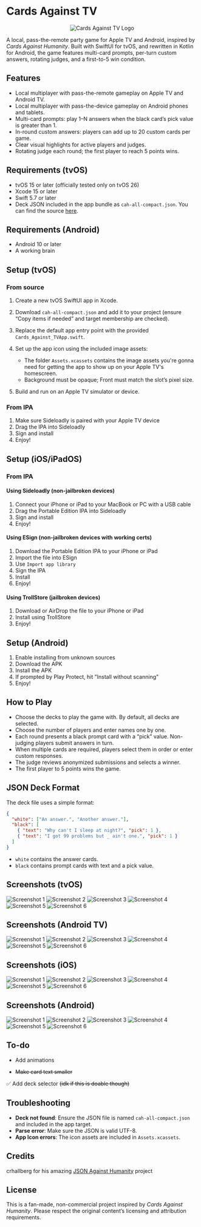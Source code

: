 # Cards Against TV
<p align="center">
  <img src="https://i.ibb.co/BJLF6y5/catv.png" alt="Cards Against TV Logo">
</p>


A local, pass-the-remote party game for Apple TV and Android, inspired by *Cards Against Humanity*. Built with SwiftUI for tvOS, and rewritten in Kotlin for Android, the game features multi-card prompts, per-turn custom answers, rotating judges, and a first-to-5 win condition.

## Features

* Local multiplayer with pass-the-remote gameplay on Apple TV and Android TV.
* Local multiplayer with pass-the-device gameplay on Android phones and tablets.
* Multi-card prompts: play 1–N answers when the black card’s pick value is greater than 1.
* In-round custom answers: players can add up to 20 custom cards per game.
* Clear visual highlights for active players and judges.
* Rotating judge each round; the first player to reach 5 points wins.

## Requirements (tvOS)

* tvOS 15 or later (officially tested only on tvOS 26)
* Xcode 15 or later
* Swift 5.7 or later
* Deck JSON included in the app bundle as `cah-all-compact.json`. You can find the source [here](https://github.com/crhallberg/json-against-humanity/blob/latest/cah-all-compact.json).

## Requirements (Android)
* Android 10 or later
* A working brain

## Setup (tvOS)

### From source

1. Create a new tvOS SwiftUI app in Xcode.
2. Download `cah-all-compact.json` and add it to your project (ensure “Copy items if needed” and target membership are checked).
3. Replace the default app entry point with the provided `Cards_Against_TVApp.swift`.
4. Set up the app icon using the included image assets:

   * The folder `Assets.xcassets` contains the image assets you're gonna need for getting the app to show up on your Apple TV's homescreen.
   * Background must be opaque; Front must match the slot’s pixel size.
5. Build and run on an Apple TV simulator or device.

### From IPA
1. Make sure Sideloadly is paired with your Apple TV device
2. Drag the IPA into Sideloadly
3. Sign and install
4. Enjoy!

## Setup (iOS/iPadOS)

### From IPA
#### Using Sideloadly (non-jailbroken devices)
1. Connect your iPhone or iPad to your MacBook or PC with a USB cable
2. Drag the Portable Edition IPA into Sideloadly
3. Sign and install
4. Enjoy!

#### Using ESign (non-jailbroken devices with working certs)
1. Download the Portable Edition IPA to your iPhone or iPad
2. Import the file into ESign
3. Use `Import app library`
4. Sign the IPA
5. Install
6. Enjoy!

#### Using TrollStore (jailbroken devices)
1. Download or AirDrop the file to your iPhone or iPad
2. Install using TrollStore
3. Enjoy!

## Setup (Android)
1. Enable installing from unknown sources
2. Download the APK
3. Install the APK
4. If prompted by Play Protect, hit "Install without scanning"
5. Enjoy!

## How to Play

* Choose the decks to play the game with. By default, all decks are selected.
* Choose the number of players and enter names one by one.
* Each round presents a black prompt card with a “pick” value. Non-judging players submit answers in turn.
* When multiple cards are required, players select them in order or enter custom responses.
* The judge reviews anonymized submissions and selects a winner.
* The first player to 5 points wins the game.

## JSON Deck Format

The deck file uses a simple format:

```json
{
  "white": ["An answer.", "Another answer."],
  "black": [
    { "text": "Why can't I sleep at night?", "pick": 1 },
    { "text": "I got 99 problems but _ ain't one.", "pick": 1 }
  ]
}
```

* `white` contains the answer cards.
* `black` contains prompt cards with text and a pick value.

## Screenshots (tvOS)
![Screenshot 1](https://i.ibb.co/9k6LrMLS/Screenshot-2025-08-31-at-02-26-14.png)
![Screenshot 2](https://i.ibb.co/G687gZR/Screenshot-2025-08-31-at-02-27-24.png)
![Screenshot 3](https://i.ibb.co/8gWHHWjS/Screenshot-2025-08-31-at-02-27-09.png)
![Screenshot 4](https://i.ibb.co/fG4SqTs5/Screenshot-2025-08-31-at-02-27-54.png)
![Screenshot 5](https://i.ibb.co/tpK9PB6n/Screenshot-2025-08-31-at-02-28-18.png)
![Screenshot 6](https://i.ibb.co/Xx8zmNCs/Screenshot-2025-08-31-at-02-32-40.png)

## Screenshots (Android TV)
![Screenshot 1](https://i.ibb.co/gLYP50mn/Screenshot-20250901-001742.png)
![Screenshot 2](https://i.ibb.co/sdTG7HL9/Screenshot-20250901-003328.png)
![Screenshot 3](https://i.ibb.co/chTDYzXy/Screenshot-20250901-002015.png)
![Screenshot 4](https://i.ibb.co/Rp31v0pC/Screenshot-20250901-002105.png)
![Screenshot 5](https://i.ibb.co/QjqRRTp6/Screenshot-20250901-003049.png)
![Screenshot 6](https://i.ibb.co/C535r3jm/Screenshot-20250901-002406.png)

## Screenshots (iOS)
![Screenshot 1](https://i.ibb.co/SwPnTrHN/IMG-3197.png)
![Screenshot 2](https://i.ibb.co/7xwVPXH5/IMG-3198.png)
![Screenshot 3](https://i.ibb.co/q24rHVF/IMG-3199.png)
![Screenshot 4](https://i.ibb.co/1JXbVVJL/IMG-3200.png)
![Screenshot 5](https://i.ibb.co/h1wkcgCx/IMG-3201.png)
![Screenshot 6](https://i.ibb.co/KH4MnW4/IMG-3202.png)

## Screenshots (Android)
![Screenshot 1](https://i.ibb.co/hNRRCqY/Screenshot-20250902-010117.png)
![Screenshot 2](https://i.ibb.co/1fyGPQNg/Screenshot-20250902-010732.png)
![Screenshot 3](https://i.ibb.co/FLdSNZBv/Screenshot-20250902-010802.png)
![Screenshot 4](https://i.ibb.co/23czZcX5/Screenshot-20250902-010832.png)
![Screenshot 5](https://i.ibb.co/LyPCTj3/Screenshot-20250902-011221.png)
![Screenshot 6](https://i.ibb.co/hxCfX8Ps/Screenshot-20250902-011101.png)

## To-do
- Add animations

- ~~Make card text smaller~~

✅ Add deck selector ~~(idk if this is doable though)~~


## Troubleshooting

* **Deck not found**: Ensure the JSON file is named `cah-all-compact.json` and included in the app target.
* **Parse error**: Make sure the JSON is valid UTF-8.
* **App Icon errors**: The icon assets are included in `Assets.xcassets`.

## Credits
crhallberg for his amazing [JSON Against Humanity](https://github.com/crhallberg/json-against-humanity) project

## License

This is a fan-made, non-commercial project inspired by *Cards Against Humanity*. Please respect the original content’s licensing and attribution requirements.
